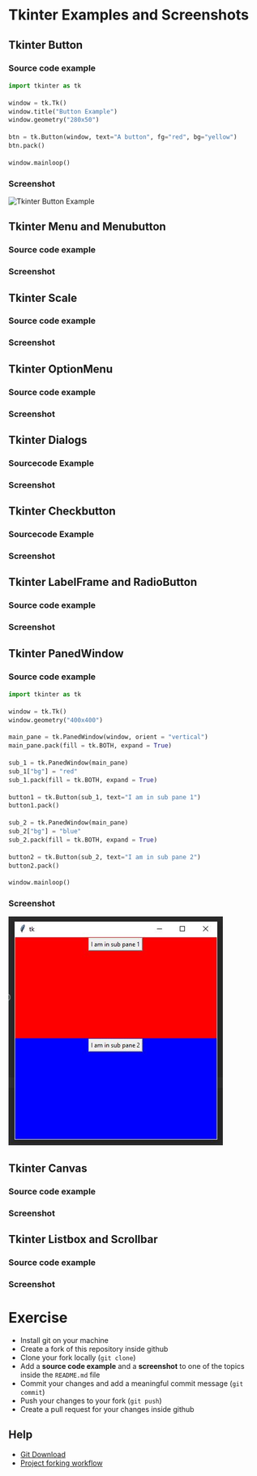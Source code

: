 # Tkinter Examples and Screenshots

## Tkinter Button

### Source code example

```python
import tkinter as tk

window = tk.Tk()
window.title("Button Example")
window.geometry("280x50")

btn = tk.Button(window, text="A button", fg="red", bg="yellow")
btn.pack()

window.mainloop()

```

### Screenshot
![Tkinter Button Example](tkinter_button.png "Tkinter Button Example")


## Tkinter Menu and Menubutton

### Source code example

### Screenshot


## Tkinter Scale

### Source code example

### Screenshot


## Tkinter OptionMenu

### Source code example

### Screenshot


## Tkinter Dialogs

### Sourcecode Example

### Screenshot


## Tkinter Checkbutton

### Sourcecode Example

### Screenshot


## Tkinter LabelFrame and RadioButton

### Source code example

### Screenshot


## Tkinter PanedWindow

### Source code example

```python
import tkinter as tk

window = tk.Tk()
window.geometry("400x400")

main_pane = tk.PanedWindow(window, orient = "vertical")
main_pane.pack(fill = tk.BOTH, expand = True)

sub_1 = tk.PanedWindow(main_pane)
sub_1["bg"] = "red"
sub_1.pack(fill = tk.BOTH, expand = True)

button1 = tk.Button(sub_1, text="I am in sub pane 1")
button1.pack()

sub_2 = tk.PanedWindow(main_pane)
sub_2["bg"] = "blue"
sub_2.pack(fill = tk.BOTH, expand = True)

button2 = tk.Button(sub_2, text="I am in sub pane 2")
button2.pack()

window.mainloop()
```

### Screenshot
![Tkinter PanedWindow Example](Screenshot_paneWindow.jpg "Tkinter PanedWindow Example")

## Tkinter Canvas

### Source code example

### Screenshot


## Tkinter Listbox and Scrollbar

### Source code example

### Screenshot


# Exercise
 - Install git on your machine
 - Create a fork of this repository inside github
 - Clone your fork locally (`git clone`)
 - Add a **source code example** and a **screenshot** to one of the topics inside the `README.md` file
 - Commit your changes and add a meaningful commit message (`git commit`)
 - Push your changes to your fork (`git push`)
 - Create a pull request for your changes inside github
 
## Help
 - [Git Download](https://git-scm.com/downloads)
 - [Project forking workflow](https://guides.github.com/activities/forking/)

